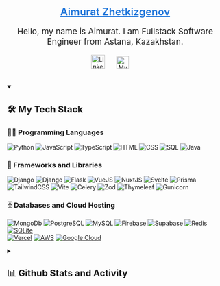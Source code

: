<p align="center">
  <a style="font-size:1.5rem; font-weight:600; color:#2076DA;" href="https://github.com/Aimurat1">
    Aimurat Zhetkizgenov</a>
</p>
<p align="center" style="font-size:1.2rem">Hello, my name is Aimurat. I am Fullstack Software Engineer from Astana, Kazakhstan.</p>

<!-- Social icons section -->
<p align="center">
  <a href="https://www.linkedin.com/in/aimurat-zhetkizgenov-939983248/"><img width="32px" alt="Linkedin" title="My LinkedIn" src="https://cdn3.iconfinder.com/data/icons/free-social-icons/67/linkedin_square_color-1024.png"></a>
  &#8287;&#8287;&#8287;&#8287;&#8287;
  <a href="https://t.me/botaofwata"><img width="29px" alt="My telegram" title="Contact me via Telegram" src="https://cdn2.iconfinder.com/data/icons/social-flat-buttons-3/512/telegram-256.png"/></a>
  &#8287;&#8287;&#8287;&#8287;&#8287;
</p>

<br/>

<!-- Social badges section -->
<!-- <p align="center">
  <a href="https://github.com/snowby666?tab=repositories&sort=stargazers">
    <img alt="total stars" title="Total stars on GitHub" src="https://custom-icon-badges.demolab.com/github/stars/snowby666?color=55960c&style=for-the-badge&labelColor=488207&logo=star"/></a>
  <a href="https://github.com/snowby666?tab=followers">
    <img alt="followers" title="Follow me on Github" src="https://custom-icon-badges.demolab.com/github/followers/snowby666?color=236ad3&labelColor=1155ba&style=for-the-badge&logo=person-add&label=Follow&logoColor=white"/></a>
  <a href="#">
    <img alt="views" title="GitHub profile views" src="https://komarev.com/ghpvc/?username=snowby666&style=for-the-badge&color=red"/></a>
</p> -->

<details open> 
  <summary><h2>🛠 My Tech Stack</h2></summary>
  <!-- Some badges are from https://github.com/Ileriayo/markdown-badges -->

  <h3>👨‍💻 Programming Languages</h3>

  <p>
        <img alt="Python" src="https://img.shields.io/badge/Python-14354C.svg?logo=python&logoColor=white">
        <img alt="JavaScript" src="https://img.shields.io/badge/JavaScript-F7DF1E.svg?logo=javascript&logoColor=black">
        <img alt="TypeScript" src="https://img.shields.io/badge/TypeScript-007ACC.svg?logo=typescript&logoColor=white">
        <img alt="HTML" src="https://img.shields.io/badge/HTML-E34F26.svg?logo=html5&logoColor=white">
        <img alt="CSS" src="https://img.shields.io/badge/CSS-1572B6.svg?logo=css3&logoColor=white">
        <img alt="SQL" src="https://custom-icon-badges.demolab.com/badge/SQL-025E8C.svg?logo=database&logoColor=white">
        <img alt="Java" src="https://img.shields.io/badge/java-%23ED8B00.svg?logo=openjdk&logoColor=white">
      
  </p>

  <h3>🧰 Frameworks and Libraries</h3>

  <p>
      <img alt="Django" src="https://img.shields.io/badge/-Django-092E20.svg?logo=django&style=flat">
      <img alt="Django" src="https://img.shields.io/badge/DJANGO-REST-ff1709?logo=django&logoColor=white&color=ff1709&labelColor=gray">
      <img alt="Flask" src="https://img.shields.io/badge/Flask-000000.svg?logo=flask&logoColor=white">
      <img alt="VueJS" src="https://img.shields.io/badge/vuejs-%2335495e.svg?logo=vuedotjs&logoColor=%234FC08D">
      <img alt="NuxtJS" src="https://img.shields.io/badge/Nuxt-002E3B?logo=nuxtdotjs&logoColor=#00DC82">
      <img alt="Svelte" src="https://img.shields.io/badge/svelte-%23f1413d.svg?logo=svelte&logoColor=white">
      <img alt="Prisma" src="https://img.shields.io/badge/Prisma-3982CE?logo=Prisma&logoColor=white">
      <img alt="TailwindCSS" src="https://img.shields.io/badge/tailwindcss-%2338B2AC.svg?logo=tailwind-css&logoColor=white">
      <img alt="Vite" src="https://img.shields.io/badge/vite-%23646CFF.svg?logo=vite&logoColor=white">
      <img alt="Celery" src="https://img.shields.io/badge/celery-%23a9cc54.svg?logo=celery&logoColor=ddf4a4">
      <img alt="Zod" src="https://img.shields.io/badge/zod-%233068b7.svg?logo=zod&logoColor=white">
      <img alt="Thymeleaf" src="https://img.shields.io/badge/Thymeleaf-%23005C0F.svg?logo=Thymeleaf&logoColor=white">
      <img alt="Gunicorn" src="https://img.shields.io/badge/-Gunicorn-499848.svg?logo=gunicorn&logoColor=white">
  </p>

  <h3>🗄️ Databases and Cloud Hosting</h3>

  <p>
      <img alt="MongoDb" src ="https://img.shields.io/badge/MongoDB-%234ea94b.svg?logo=mongodb&logoColor=white">
      <img alt="PostgreSQL" src ="https://img.shields.io/badge/PostgreSQL-316192.svg?logo=postgresql&logoColor=white">
      <img alt="MySQL" src="https://img.shields.io/badge/MySQL-00f.svg?logo=mysql&logoColor=white">
      <img alt="Firebase" src="https://img.shields.io/badge/Firebase-039BE5?logo=Firebase&logoColor=white">
      <img alt="Supabase" src="https://img.shields.io/badge/Supabase-3ECF8E?logo=supabase&logoColor=white">
      <img alt="Redis" src="https://img.shields.io/badge/redis-%23DD0031.svg?logo=redis&logoColor=white">
      <a href="#"><img alt="SQLite" src ="https://img.shields.io/badge/SQLite-07405e.svg?logo=sqlite&logoColor=white"></a>
      <br>
      <a href="#"><img alt="Vercel" src="https://img.shields.io/badge/Vercel-000000.svg?logo=vercel&logoColor=white"></a>
      <a href="#"><img alt="AWS" src="https://img.shields.io/badge/AWS-%23FF9900.svg?logo=amazon-aws&logoColor=white"></a>
      <a href="#"><img alt="Google Cloud" src="https://img.shields.io/badge/GoogleCloud-%234285F4.svg?logo=google-cloud&logoColor=white"></a>
  </p>

</details>


<details> 
  <summary><h2>📊 Github Stats and Activity</h2></summary>

  <h3>🔥 Streak Stats</h3>

  <!-- GitHub Readme Streak Stats - https://github.com/DenverCoder1/github-readme-streak-stats -->
  <p>
    <a href="#">
      <img title="🔥 Get streak stats for your profile at git.io/streak-stats" alt="aimurat1's streak" src="https://streak-stats.demolab.com/?user=aimurat1&theme=monokai-metallian&hide_border=true"/>
    </a>

  <h3>💻 GitHub Profile Stats</h3>

  <!-- https://github.com/anuraghazra/github-readme-stats -->

  <a href="#"><img alt="aimurat1's Github Stats" src="https://denvercoder1-github-readme-stats.vercel.app/api/?username=aimurat1&show_icons=true&include_all_commits=true&count_private=true&theme=react&hide_border=true&bg_color=1F222E&title_color=F85D7F&icon_color=F8D866" height="192px"/></a>
  <a href="#"><img alt="aimurat1's Top Languages" src="https://denvercoder1-github-readme-stats.vercel.app/api/top-langs/?username=aimurat1&langs_count=10&layout=compact&theme=react&hide_border=true&bg_color=1F222E&title_color=F85D7F&icon_color=F8D866&hide=Jupyter%20Notebook,Roff" height="192px"/></a>
  <br/>

  <b>Note:</b> Top languages is only a metric of the languages my public code consists of and doesn't reflect experience or skill level.

</details>
